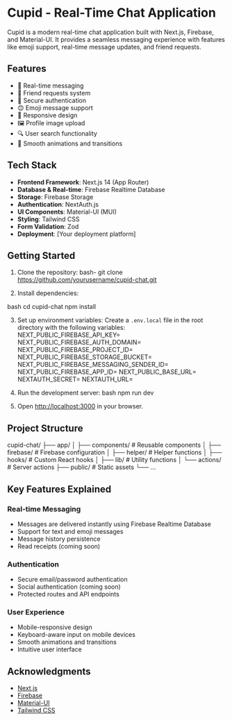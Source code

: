 # Cupid - Real-Time Chat Application

Cupid is a modern real-time chat application built with Next.js, Firebase, and Material-UI. It provides a seamless messaging experience with features like emoji support, real-time message updates, and friend requests.

## Features

- 💬 Real-time messaging
- 👥 Friend requests system  
- 🔐 Secure authentication
- 😊 Emoji message support
- 📱 Responsive design
- 🖼️ Profile image upload
- 🔍 User search functionality
- 💫 Smooth animations and transitions

## Tech Stack

- **Frontend Framework**: Next.js 14 (App Router)
- **Database & Real-time**: Firebase Realtime Database
- **Storage**: Firebase Storage
- **Authentication**: NextAuth.js
- **UI Components**: Material-UI (MUI)
- **Styling**: Tailwind CSS
- **Form Validation**: Zod
- **Deployment**: [Your deployment platform]

## Getting Started

1. Clone the repository:
bash-
git clone https://github.com/yourusername/cupid-chat.git

2. Install dependencies:

bash
cd cupid-chat
npm install


3. Set up environment variables:
Create a `.env.local` file in the root directory with the following variables:
NEXT_PUBLIC_FIREBASE_API_KEY=
NEXT_PUBLIC_FIREBASE_AUTH_DOMAIN=
NEXT_PUBLIC_FIREBASE_PROJECT_ID=
NEXT_PUBLIC_FIREBASE_STORAGE_BUCKET=
NEXT_PUBLIC_FIREBASE_MESSAGING_SENDER_ID=
NEXT_PUBLIC_FIREBASE_APP_ID=
NEXT_PUBLIC_BASE_URL=
NEXTAUTH_SECRET=
NEXTAUTH_URL=

4. Run the development server:
bash
npm run dev

5. Open [http://localhost:3000](http://localhost:3000) in your browser.

## Project Structure
cupid-chat/
├── app/
│ ├── components/ # Reusable components
│ ├── firebase/ # Firebase configuration
│ ├── helper/ # Helper functions
│ ├── hooks/ # Custom React hooks
│ ├── lib/ # Utility functions
│ └── actions/ # Server actions
├── public/ # Static assets
└── ...


## Key Features Explained

### Real-time Messaging
- Messages are delivered instantly using Firebase Realtime Database
- Support for text and emoji messages
- Message history persistence
- Read receipts (coming soon)

### Authentication
- Secure email/password authentication
- Social authentication (coming soon)
- Protected routes and API endpoints

### User Experience
- Mobile-responsive design
- Keyboard-aware input on mobile devices
- Smooth animations and transitions
- Intuitive user interface


## Acknowledgments

- [Next.js](https://nextjs.org/)
- [Firebase](https://firebase.google.com/)
- [Material-UI](https://mui.com/)
- [Tailwind CSS](https://tailwindcss.com/)

